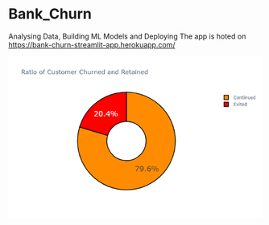 # Bank_Churn
Analysing Data, Building ML Models and Deploying
The app is hoted on https://bank-churn-streamlit-app.herokuapp.com/


![](https://github.com/imAravindR/imAravindR.github.io/blob/master/images/perceptron/pie_chart.png?raw=true)

